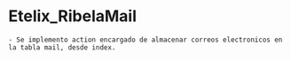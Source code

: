Etelix_RibelaMail
=================
    - Se implemento action encargado de almacenar correos electronicos en la tabla mail, desde index.